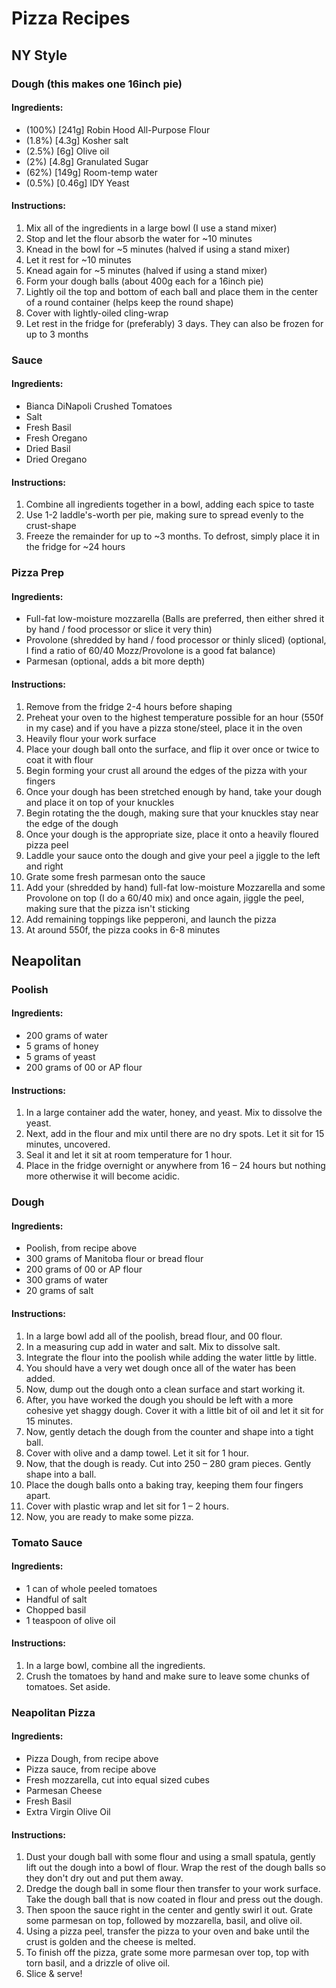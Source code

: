 # Pizza Recipes

## NY Style

### Dough (this makes one 16inch pie)

#### Ingredients:
- (100%) [241g] Robin Hood All-Purpose Flour
- (1.8%) [4.3g] Kosher salt
- (2.5%) [6g] Olive oil
- (2%) [4.8g] Granulated Sugar
- (62%) [149g] Room-temp water
- (0.5%) [0.46g] IDY Yeast

#### Instructions:
1. Mix all of the ingredients in a large bowl (I use a stand mixer)
2. Stop and let the flour absorb the water for ~10 minutes
3. Knead in the bowl for ~5 minutes (halved if using a stand mixer)
4. Let it rest for ~10 minutes
5. Knead again for ~5 minutes (halved if using a stand mixer)
6. Form your dough balls (about 400g each for a 16inch pie)
7. Lightly oil the top and bottom of each ball and place them in the center of a round container (helps keep the round shape)
8. Cover with lightly-oiled cling-wrap
9. Let rest in the fridge for (preferably) 3 days. They can also be frozen for up to 3 months

### Sauce

#### Ingredients:
- Bianca DiNapoli Crushed Tomatoes
- Salt
- Fresh Basil
- Fresh Oregano
- Dried Basil
- Dried Oregano

#### Instructions:
1. Combine all ingredients together in a bowl, adding each spice to taste
2. Use 1-2 laddle's-worth per pie, making sure to spread evenly to the crust-shape
3. Freeze the remainder for up to ~3 months. To defrost, simply place it in the fridge for ~24 hours

### Pizza Prep

#### Ingredients:
- Full-fat low-moisture mozzarella (Balls are preferred, then either shred it by hand / food processor or slice it very thin)
- Provolone (shredded by hand / food processor or thinly sliced) (optional, I find a ratio of 60/40 Mozz/Provolone is a good fat balance)
- Parmesan (optional, adds a bit more depth)

#### Instructions:
1. Remove from the fridge 2-4 hours before shaping
2. Preheat your oven to the highest temperature possible for an hour (550f in my case) and if you have a pizza stone/steel, place it in the oven
3. Heavily flour your work surface
4. Place your dough ball onto the surface, and flip it over once or twice to coat it with flour
5. Begin forming your crust all around the edges of the pizza with your fingers
6. Once your dough has been stretched enough by hand, take your dough and place it on top of your knuckles
7. Begin rotating the the dough, making sure that your knuckles stay near the edge of the dough
8. Once your dough is the appropriate size, place it onto a heavily floured pizza peel
9. Laddle your sauce onto the dough and give your peel a jiggle to the left and right
10. Grate some fresh parmesan onto the sauce
11. Add your (shredded by hand) full-fat low-moisture Mozzarella and some Provolone on top (I do a 60/40 mix) and once again, jiggle the peel, making sure that the pizza isn't sticking
12. Add remaining toppings like pepperoni, and launch the pizza
13. At around 550f, the pizza cooks in 6-8 minutes

## Neapolitan

### Poolish

#### Ingredients:
- 200 grams of water
- 5 grams of honey
- 5 grams of yeast
- 200 grams of 00 or AP flour

#### Instructions:
1. In a large container add the water, honey, and yeast. Mix to dissolve the yeast.
2. Next, add in the flour and mix until there are no dry spots. Let it sit for 15 minutes, uncovered.
3. Seal it and let it sit at room temperature for 1 hour.
4. Place in the fridge overnight or anywhere from 16 – 24 hours but nothing more otherwise it will become acidic.

### Dough

#### Ingredients:
- Poolish, from recipe above
- 300 grams of Manitoba flour or bread flour
- 200 grams of 00 or AP flour
- 300 grams of water
- 20 grams of salt

#### Instructions:
1. In a large bowl add all of the poolish, bread flour, and 00 flour.
2. In a measuring cup add in water and salt. Mix to dissolve salt.
3. Integrate the flour into the poolish while adding the water little by little.
4. You should have a very wet dough once all of the water has been added.
5. Now, dump out the dough onto a clean surface and start working it.
6. After, you have worked the dough you should be left with a more cohesive yet shaggy dough. Cover it with a little bit of oil and let it sit for 15 minutes.
7. Now, gently detach the dough from the counter and shape into a tight ball.
8. Cover with olive and a damp towel. Let it sit for 1 hour.
9. Now, that the dough is ready. Cut into 250 – 280 gram pieces. Gently shape into a ball.
10. Place the dough balls onto a baking tray, keeping them four fingers apart.
11. Cover with plastic wrap and let sit for 1 – 2 hours.
12. Now, you are ready to make some pizza.

### Tomato Sauce

#### Ingredients:
- 1 can of whole peeled tomatoes
- Handful of salt
- Chopped basil
- 1 teaspoon of olive oil

#### Instructions:
1. In a large bowl, combine all the ingredients. 
2. Crush the tomatoes by hand and make sure to leave some chunks of tomatoes. Set aside.

### Neapolitan Pizza

#### Ingredients:
- Pizza Dough, from recipe above
- Pizza sauce, from recipe above
- Fresh mozzarella, cut into equal sized cubes  
- Parmesan Cheese
- Fresh Basil
- Extra Virgin Olive Oil

#### Instructions:
1. Dust your dough ball with some flour and using a small spatula, gently lift out the dough into a bowl of flour. Wrap the rest of the dough balls so they don't dry out and put them away.
2. Dredge the dough ball in some flour then transfer to your work surface. Take the dough ball that is now coated in flour and press out the dough.
3. Then spoon the sauce right in the center and gently swirl it out. Grate some parmesan on top, followed by mozzarella, basil, and olive oil.
4. Using a pizza peel, transfer the pizza to your oven and bake until the crust is golden and the cheese is melted.
5. To finish off the pizza, grate some more parmesan over top, top with torn basil, and a drizzle of olive oil.
6. Slice & serve!
